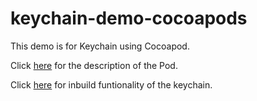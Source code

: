 # keychain-demo-cocoapods

This demo is for Keychain using Cocoapod.

Click [here](https://github.com/evgenyneu/keychain-swift) for the description of the Pod.

Click [here](https://github.com/vbkelawala/keychain-demo) for inbuild funtionality of the keychain.
